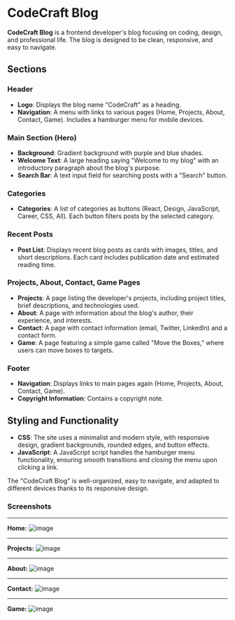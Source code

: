# CodeCraft Blog

**CodeCraft Blog** is a frontend developer's blog focusing on coding, design, and professional life. The blog is designed to be clean, responsive, and easy to navigate.

## Sections

### Header
- **Logo**: Displays the blog name "CodeCraft" as a heading.
- **Navigation**: A menu with links to various pages (Home, Projects, About, Contact, Game). Includes a hamburger menu for mobile devices.

### Main Section (Hero)
- **Background**: Gradient background with purple and blue shades.
- **Welcome Text**: A large heading saying "Welcome to my blog" with an introductory paragraph about the blog's purpose.
- **Search Bar**: A text input field for searching posts with a "Search" button.

### Categories
- **Categories**: A list of categories as buttons (React, Design, JavaScript, Career, CSS, All). Each button filters posts by the selected category.

### Recent Posts
- **Post List**: Displays recent blog posts as cards with images, titles, and short descriptions. Each card includes publication date and estimated reading time.

### Projects, About, Contact, Game Pages
- **Projects**: A page listing the developer's projects, including project titles, brief descriptions, and technologies used.
- **About**: A page with information about the blog's author, their experience, and interests.
- **Contact**: A page with contact information (email, Twitter, LinkedIn) and a contact form.
- **Game**: A page featuring a simple game called "Move the Boxes," where users can move boxes to targets.

### Footer
- **Navigation**: Displays links to main pages again (Home, Projects, About, Contact, Game).
- **Copyright Information**: Contains a copyright note.

## Styling and Functionality
- **CSS**: The site uses a minimalist and modern style, with responsive design, gradient backgrounds, rounded edges, and button effects.
- **JavaScript**: A JavaScript script handles the hamburger menu functionality, ensuring smooth transitions and closing the menu upon clicking a link.

The "CodeCraft Blog" is well-organized, easy to navigate, and adapted to different devices thanks to its responsive design.

### Screenshots
________________________________________________________________________________________________________________________________________________________
**Home:**
![image](https://github.com/MrDemolish/software-developer-portfolio/assets/147986097/9c9a24fb-67d3-42b7-abcf-ee07275dadb0)

________________________________________________________________________________________________________________________________________________________
**Projects:**
![image](https://github.com/MrDemolish/software-developer-portfolio/assets/147986097/0128aaea-a051-471b-8006-b499437f3b4c)

________________________________________________________________________________________________________________________________________________________
**About:**
![image](https://github.com/MrDemolish/software-developer-portfolio/assets/147986097/b85c068b-b08a-4859-abed-af941553afbb)

________________________________________________________________________________________________________________________________________________________
**Contact:**
![image](https://github.com/MrDemolish/software-developer-portfolio/assets/147986097/30ade9d4-8924-4252-9815-bd50ec0bf91b)

________________________________________________________________________________________________________________________________________________________
**Game:**
![image](https://github.com/MrDemolish/software-developer-portfolio/assets/147986097/aa9dc7d8-6b4b-4223-89f1-338b75273620)

